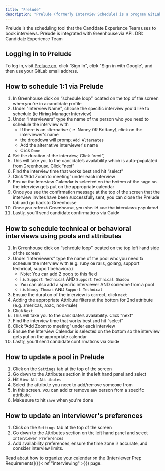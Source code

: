 ```yaml
---
title: "Prelude"
description: "Prelude (formerly Interview Schedule) is a program GitLab uses to increase efficiency in scheduling interviews."
---
```


Prelude is the scheduling tool that the Candidate Experience Team uses to book
interviews. Prelude is integrated with Greenhouse via API. DRI: Candidate
Experience Team

## Logging in to Prelude

To log in, visit [Prelude.co](https://Prelude.co), click "Sign In", click "Sign in with Google", and then use your GitLab email address.

## How to schedule 1:1 via Prelude

1. In Greenhouse click on “schedule loop” located on the top of the screen when you're in a candidate profile
1. Under "Interview Name", choose the specific interview you'd like to schedule (ie Hiring Manager Interview)
1. Under “Interviewers” type the name of the person who you need to schedule the interview with
    - If there is an alternative (i.e. Nancy OR Brittany), click on the interviewer's name
    - the dropdown will prompt `Add Alternates`
    - Add the alternative interviewer's name
    - Click `Done`
1. Set the duration of the interview, Click “next”,
1. This will take you to the candidate’s availability which is auto-populated from Greenhouse. Click “next”
1. Find the interview time that works best and hit “select”
1. Click “Add Zoom to meeting” under each interview
1. Ensure the Interview Calendar is selected on the bottom of the page so the interview gets put on the appropriate calendar
1. Once you see the confirmation message at the top of the screen that the interview invites have been successfully sent, you can close the Prelude tab and go back to Greenhouse
1. Once you refresh Greenhouse, you should see the interviews populated
1. Lastly, you’ll send candidate confirmations via Guide

## How to schedule technical or behavioral interviews using pools and attributes

1. In Greenhouse click on “schedule loop” located on the top left hand side of the screen
1. Under “Interviewers” type the name of the pool who you need to schedule the interview with (e.g. ruby on rails, golang, support technical, support behavioral)
    - Note: You can add 2 pools to this field
    - i.e. `Support Technical` AND `Support Technical Shadow`
    - You can also add a specific interviewer AND someone from a pool
    - i.e. `Nancy Thomas` AND `Support Technical`
1. Ensure the duration of the interview is correct, click `next`
1. Adding the appropriate Attribute filters at the bottom for 2nd attribute (e.g. americas, apac, non-male)
1. Click `Next`
1. This will take you to the candidate’s availability. Click “next”
1. Find the interview time that works best and hit “select”
1. Click “Add Zoom to meeting” under each interview
1. Ensure the Interview Calendar is selected on the bottom so the interview gets put on the appropriate calendar
1. Lastly, you'll send candidate confirmations via Guide

## How to update a pool in Prelude

1. Click on the `Settings` tab at the top of the screen
1. Go down to the Attributes section in the left hand panel and select
1. Hit `View All Attributes`
1. Select the attribute you need to add/remove someone from
1. In this screen, you can add or remove any person from a specific attribute.
1. Make sure to hit `Save` when you're done

## How to update an interviewer's preferences

1. Click on the `Settings` tab at the top of the screen
1. Go down to the Attributes section on the left hand panel and select `Interviewer Preferences`
1. Add availability preferences, ensure the time zone is accurate, and consider interview limits.

Read about how to organize your calendar on the [Interviewer Prep Requirements]({{< ref "interviewing" >}}) page.
